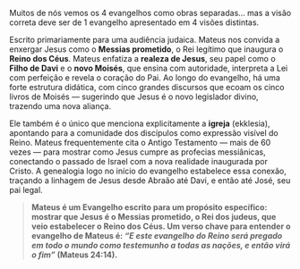 Muitos de nós vemos os 4 evangelhos como obras separadas… mas a visão correta deve ser de 1 evangelho apresentado em 4 visões distintas.

Escrito primariamente para uma audiência judaica. Mateus nos convida a enxergar Jesus como o **Messias prometido**, o Rei legítimo que inaugura o **Reino dos Céus**. Mateus enfatiza a **realeza de Jesus**, seu papel como o **Filho de Davi** e o **novo Moisés**, que ensina com autoridade, interpreta a Lei com perfeição e revela o coração do Pai. Ao longo do evangelho, há uma forte estrutura didática, com cinco grandes discursos que ecoam os cinco livros de Moisés — sugerindo que Jesus é o novo legislador divino, trazendo uma nova aliança.

Ele também é o único que menciona explicitamente a **igreja** (ekklesia), apontando para a comunidade dos discípulos como expressão visível do Reino. Mateus frequentemente cita o Antigo Testamento — mais de 60 vezes — para mostrar como Jesus cumpre as profecias messiânicas, conectando o passado de Israel com a nova realidade inaugurada por Cristo. A genealogia logo no início do evangelho estabelece essa conexão, traçando a linhagem de Jesus desde Abraão até Davi, e então até José, seu pai legal.

> **Mateus é um Evangelho escrito para um propósito específico: mostrar que Jesus é o Messias prometido, o Rei dos judeus, que veio estabelecer o Reino dos Céus. Um verso chave para entender o evangelho de Mateus é: _“E este evangelho do Reino será pregado em todo o mundo como testemunho a todas as nações, e então virá o fim”_ (Mateus 24:14).**